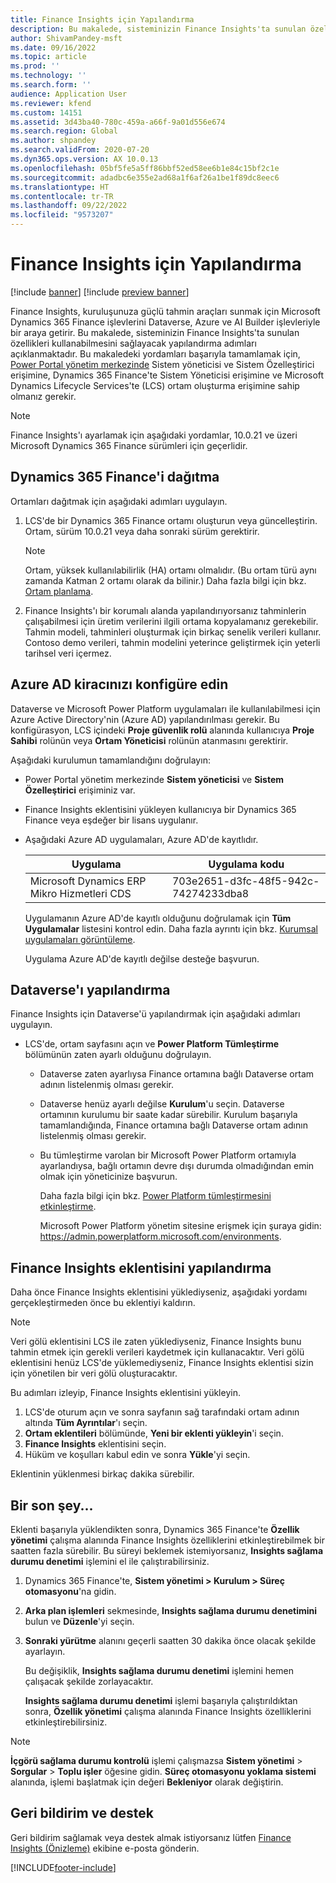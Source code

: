 ```yaml
---
title: Finance Insights için Yapılandırma
description: Bu makalede, sisteminizin Finance Insights'ta sunulan özellikleri kullanabilmesini sağlayacak yapılandırma adımları açıklanmaktadır.
author: ShivamPandey-msft
ms.date: 09/16/2022
ms.topic: article
ms.prod: ''
ms.technology: ''
ms.search.form: ''
audience: Application User
ms.reviewer: kfend
ms.custom: 14151
ms.assetid: 3d43ba40-780c-459a-a66f-9a01d556e674
ms.search.region: Global
ms.author: shpandey
ms.search.validFrom: 2020-07-20
ms.dyn365.ops.version: AX 10.0.13
ms.openlocfilehash: 05bf5fe5a5ff86bbf52ed58ee6b1e84c15bf2c1e
ms.sourcegitcommit: adadbc6e355e2ad68a1f6af26a1be1f89dc8eec6
ms.translationtype: HT
ms.contentlocale: tr-TR
ms.lasthandoff: 09/22/2022
ms.locfileid: "9573207"
---
```

# <a name="configuration-for-finance-insights"></a>Finance Insights için Yapılandırma

[!include [banner](../includes/banner.md)]
[!include [preview banner](../includes/preview-banner.md)]

Finance Insights, kuruluşunuza güçlü tahmin araçları sunmak için Microsoft Dynamics 365 Finance işlevlerini Dataverse, Azure ve AI Builder işlevleriyle bir araya getirir. Bu makalede, sisteminizin Finance Insights'ta sunulan özellikleri kullanabilmesini sağlayacak yapılandırma adımları açıklanmaktadır. Bu makaledeki yordamları başarıyla tamamlamak için, [Power Portal yönetim merkezinde](https://admin.powerplatform.microsoft.com/) Sistem yöneticisi ve Sistem Özelleştirici erişimine, Dynamics 365 Finance'te Sistem Yöneticisi erişimine ve Microsoft Dynamics Lifecycle Services'te (LCS) ortam oluşturma erişimine sahip olmanız gerekir.

> [!NOTE]
> Finance Insights'ı ayarlamak için aşağıdaki yordamlar, 10.0.21 ve üzeri Microsoft Dynamics 365 Finance sürümleri için geçerlidir.

## <a name="deploy-dynamics-365-finance"></a>Dynamics 365 Finance'i dağıtma

Ortamları dağıtmak için aşağıdaki adımları uygulayın.

1. LCS'de bir Dynamics 365 Finance ortamı oluşturun veya güncelleştirin. Ortam, sürüm 10.0.21 veya daha sonraki sürüm gerektirir.

    > [!NOTE]
    > Ortam, yüksek kullanılabilirlik (HA) ortamı olmalıdır. (Bu ortam türü aynı zamanda Katman 2 ortamı olarak da bilinir.) Daha fazla bilgi için bkz. [Ortam planlama](/fin-ops-core/fin-ops/imp-lifecycle/environment-planning).

2. Finance Insights'ı bir korumalı alanda yapılandırıyorsanız tahminlerin çalışabilmesi için üretim verilerini ilgili ortama kopyalamanız gerekebilir. Tahmin modeli, tahminleri oluşturmak için birkaç senelik verileri kullanır. Contoso demo verileri, tahmin modelini yeterince geliştirmek için yeterli tarihsel veri içermez. 

## <a name="configure-your-azure-ad-tenant"></a>Azure AD kiracınızı konfigüre edin

Dataverse ve Microsoft Power Platform uygulamaları ile kullanılabilmesi için Azure Active Directory'nin (Azure AD) yapılandırılması gerekir. Bu konfigürasyon, LCS içindeki **Proje güvenlik rolü** alanında kullanıcıya **Proje Sahibi** rolünün veya **Ortam Yöneticisi** rolünün atanmasını gerektirir.

Aşağıdaki kurulumun tamamlandığını doğrulayın:

- Power Portal yönetim merkezinde **Sistem yöneticisi** ve **Sistem Özelleştirici** erişiminiz var.
- Finance Insights eklentisini yükleyen kullanıcıya bir Dynamics 365 Finance veya eşdeğer bir lisans uygulanır.
- Aşağıdaki Azure AD uygulamaları, Azure AD'de kayıtlıdır.

    |  Uygulama                             | Uygulama kodu                               |
    |------------------------------------------|--------------------------------------|
    | Microsoft Dynamics ERP Mikro Hizmetleri CDS | 703e2651-d3fc-48f5-942c-74274233dba8 |

    Uygulamanın Azure AD'de kayıtlı olduğunu doğrulamak için **Tüm Uygulamalar** listesini kontrol edin. Daha fazla ayrıntı için bkz. [Kurumsal uygulamaları görüntüleme](/azure/active-directory/manage-apps/view-applications-portal).
  
    Uygulama Azure AD'de kayıtlı değilse desteğe başvurun.
  
## <a name="configure-dataverse"></a>Dataverse'ı yapılandırma

Finance Insights için Dataverse'ü yapılandırmak için aşağıdaki adımları uygulayın.

- LCS'de, ortam sayfasını açın ve **Power Platform Tümleştirme** bölümünün zaten ayarlı olduğunu doğrulayın.

    - Dataverse zaten ayarlıysa Finance ortamına bağlı Dataverse ortam adının listelenmiş olması gerekir.
    - Dataverse henüz ayarlı değilse **Kurulum**'u seçin. Dataverse ortamının kurulumu bir saate kadar sürebilir. Kurulum başarıyla tamamlandığında, Finance ortamına bağlı Dataverse ortam adının listelenmiş olması gerekir.
    - Bu tümleştirme varolan bir Microsoft Power Platform ortamıyla ayarlandıysa, bağlı ortamın devre dışı durumda olmadığından emin olmak için yöneticinize başvurun.

        Daha fazla bilgi için bkz. [Power Platform tümleştirmesini etkinleştirme](../../fin-ops-core/dev-itpro/power-platform/enable-power-platform-integration.md). 

        Microsoft Power Platform yönetim sitesine erişmek için şuraya gidin: <https://admin.powerplatform.microsoft.com/environments>.

## <a name="configure-the-finance-insights-add-in"></a>Finance Insights eklentisini yapılandırma

Daha önce Finance Insights eklentisini yüklediyseniz, aşağıdaki yordamı gerçekleştirmeden önce bu eklentiyi kaldırın.

> [!NOTE]
> Veri gölü eklentisini LCS ile zaten yüklediyseniz, Finance Insights bunu tahmin etmek için gerekli verileri kaydetmek için kullanacaktır. Veri gölü eklentisini henüz LCS'de yüklemediyseniz, Finance Insights eklentisi sizin için yönetilen bir veri gölü oluşturacaktır.

Bu adımları izleyip, Finance Insights eklentisini yükleyin.

1. LCS'de oturum açın ve sonra sayfanın sağ tarafındaki ortam adının altında **Tüm Ayrıntılar**'ı seçin.
2. **Ortam eklentileri** bölümünde, **Yeni bir eklenti yükleyin**'i seçin.
3. **Finance Insights** eklentisini seçin.
4. Hüküm ve koşulları kabul edin ve sonra **Yükle**'yi seçin.

Eklentinin yüklenmesi birkaç dakika sürebilir.

## <a name="one-last-thing"></a>Bir son şey...

Eklenti başarıyla yüklendikten sonra, Dynamics 365 Finance'te **Özellik yönetimi** çalışma alanında Finance Insights özelliklerini etkinleştirebilmek bir saatten fazla sürebilir. Bu süreyi beklemek istemiyorsanız, **Insights sağlama durumu denetimi** işlemini el ile çalıştırabilirsiniz. 

1. Dynamics 365 Finance'te, **Sistem yönetimi \> Kurulum \> Süreç otomasyonu**'na gidin.
2. **Arka plan işlemleri** sekmesinde, **Insights sağlama durumu denetimini** bulun ve **Düzenle**'yi seçin.
3. **Sonraki yürütme** alanını geçerli saatten 30 dakika önce olacak şekilde ayarlayın.

   Bu değişiklik, **Insights sağlama durumu denetimi** işlemini hemen çalışacak şekilde zorlayacaktır.

   **Insights sağlama durumu denetimi** işlemi başarıyla çalıştırıldıktan sonra, **Özellik yönetimi** çalışma alanında Finance Insights özelliklerini etkinleştirebilirsiniz.

> [!NOTE]
> **İçgörü sağlama durumu kontrolü** işlemi çalışmazsa **Sistem yönetimi** > **Sorgular** > **Toplu işler** öğesine gidin. **Süreç otomasyonu yoklama sistemi** alanında, işlemi başlatmak için değeri **Bekleniyor** olarak değiştirin. 
> 
## <a name="feedback-and-support"></a>Geri bildirim ve destek

Geri bildirim sağlamak veya destek almak istiyorsanız lütfen [Finance Insights (Önizleme)](mailto:fiap@microsoft.com) ekibine e-posta gönderin.

[!INCLUDE[footer-include](../../includes/footer-banner.md)]
